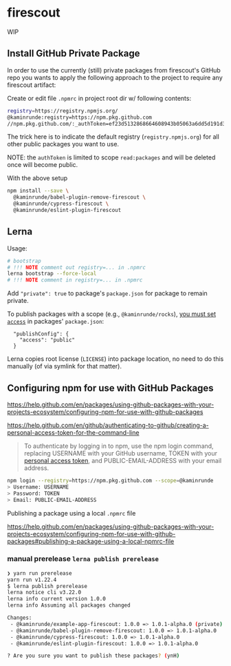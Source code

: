 # firescout

WIP

## Install GitHub Private Package

In order to use the currently (still) private packages from firescout's GitHub repo you wants to apply the following approach to the project to require any firescout artifact:

Create or edit file  `.npmrc` in project root dir w/ following contents:

```bash
registry=https://registry.npmjs.org/
@kaminrunde:registry=https://npm.pkg.github.com
//npm.pkg.github.com/:_authToken=ef23d5132868664608943b05063a6dd5d191d3f0
```

The trick here is to indicate the default registry (`registry.npmjs.org`) for all other public packages you want to use.

NOTE: the `authToken` is limited to scope `read:packages` and will be deleted once will become public.

With the above setup 

```bash
npm install --save \
  @kaminrunde/babel-plugin-remove-firescout \
  @kaminrunde/cypress-firescout \
  @kaminrunde/eslint-plugin-firescout
```

## Lerna

Usage:

```bash
# bootstrap
# !!! NOTE comment out registry=... in .npmrc
lerna bootstrap --force-local
# !!! NOTE comment in registry=... in .npmrc
```

Add `"private": true` to package's `package.json` for package to remain private.

To publish packages with a scope (e.g., `@kaminrunde/rocks`), [you must set `access`](https://github.com/lerna/lerna/tree/master/commands/publish#per-package-configuration) in packages' `package.json`: 

```
  "publishConfig": {
    "access": "public"
  }
```

Lerna copies root license (`LICENSE`) into package location, no need to do this manually (of via symlink for that matter).

## Configuring npm for use with GitHub Packages

<https://help.github.com/en/packages/using-github-packages-with-your-projects-ecosystem/configuring-npm-for-use-with-github-packages>

<https://help.github.com/en/github/authenticating-to-github/creating-a-personal-access-token-for-the-command-line>

> To authenticate by logging in to npm, use the npm login command, replacing USERNAME with your GitHub username, TOKEN with your [personal access token](https://github.com/settings/tokens), and PUBLIC-EMAIL-ADDRESS with your email address.

```bash
npm login --registry=https://npm.pkg.github.com --scope=@kaminrunde
> Username: USERNAME
> Password: TOKEN
> Email: PUBLIC-EMAIL-ADDRESS
```

Publishing a package using a local `.npmrc` file

<https://help.github.com/en/packages/using-github-packages-with-your-projects-ecosystem/configuring-npm-for-use-with-github-packages#publishing-a-package-using-a-local-npmrc-file>

### manual prerelease `lerna publish prerelease`

```bash
❯ yarn run prerelease
yarn run v1.22.4
$ lerna publish prerelease
lerna notice cli v3.22.0
lerna info current version 1.0.0
lerna info Assuming all packages changed

Changes:
 - @kaminrunde/example-app-firescout: 1.0.0 => 1.0.1-alpha.0 (private)
 - @kaminrunde/babel-plugin-remove-firescout: 1.0.0 => 1.0.1-alpha.0
 - @kaminrunde/cypress-firescout: 1.0.0 => 1.0.1-alpha.0
 - @kaminrunde/eslint-plugin-firescout: 1.0.0 => 1.0.1-alpha.0

? Are you sure you want to publish these packages? (ynH)
```